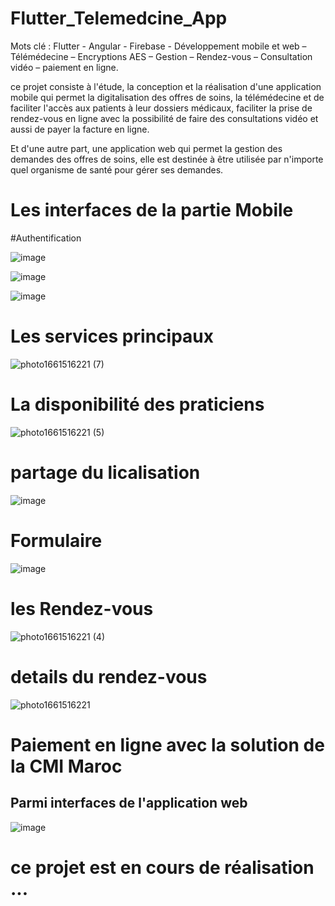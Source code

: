 # Flutter_Telemedcine_App


Mots clé :  Flutter - Angular - Firebase - Développement mobile et web – Télémédecine – Encryptions AES – Gestion – Rendez-vous – Consultation vidéo – paiement en ligne.


 ce projet consiste à l'étude, la conception et la réalisation d'une application mobile qui permet la digitalisation des offres de soins, la télémédecine et de faciliter l'accès aux patients à leur dossiers médicaux, faciliter la prise de rendez-vous en ligne avec la possibilité de faire des consultations vidéo et aussi de payer la facture en ligne. 
 
 
 Et d'une autre part, une application web qui permet la gestion des demandes des offres de soins, elle est destinée à être utilisée par n'importe quel organisme de santé pour gérer ses demandes.


# Les interfaces de la partie Mobile


#Authentification

![image](https://user-images.githubusercontent.com/64175026/186900702-9c20cf05-56e3-4722-9d55-4bc57149e40c.png)


![image](https://user-images.githubusercontent.com/64175026/186900719-0fdb6dbc-a836-4076-8faa-8854fb50284a.png)


![image](https://user-images.githubusercontent.com/64175026/186900730-3fe3a734-3909-4a44-9219-dbf6379141d0.png)


# Les services principaux


![photo1661516221 (7)](https://user-images.githubusercontent.com/64175026/186902187-9ca83d3b-dce2-464d-aef7-8560d8a42119.jpeg)


# La disponibilité des praticiens


![photo1661516221 (5)](https://user-images.githubusercontent.com/64175026/186902247-d31dac66-e3fd-4a3a-a3e0-85f59743c339.jpeg)


# partage du licalisation

![image](https://user-images.githubusercontent.com/64175026/186900797-39bb3e58-3c23-4302-a51d-6bb6f184740e.png)


# Formulaire


![image](https://user-images.githubusercontent.com/64175026/186901016-999e9e46-cff7-42da-b84b-76bb79d387d0.png)


# les Rendez-vous

![photo1661516221 (4)](https://user-images.githubusercontent.com/64175026/186902323-1ed8e489-e9ae-40b6-b099-d45784c47334.jpeg)


# details du rendez-vous

![photo1661516221](https://user-images.githubusercontent.com/64175026/186902421-d204579e-1183-4c63-b6ce-d351353b74e9.jpeg)


# Paiement en ligne avec la solution de la CMI Maroc



## Parmi interfaces de l'application web


![image](https://user-images.githubusercontent.com/64175026/186903504-34c18a6d-6e77-47fe-b572-19095234c131.png)



# ce projet est en cours de réalisation ...


